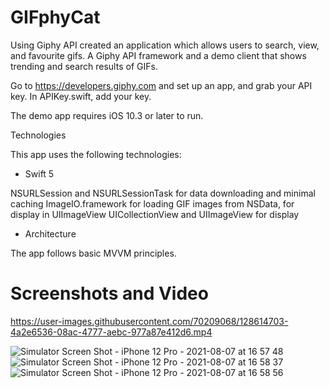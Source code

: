 # GIFphyCat


 Using Giphy API  created an application which allows users to search, view, and favourite gifs. 
A Giphy API framework and a demo client that shows trending and search results of GIFs.

Go to https://developers.giphy.com and set up an app, and grab your API key.
In APIKey.swift, add your key.

The demo app requires iOS 10.3 or later to run.

Technologies

This app uses the following technologies:

- Swift 5

NSURLSession and NSURLSessionTask for data downloading and minimal caching
ImageIO.framework for loading GIF images from NSData, for display in UIImageView
UICollectionView and UIImageView for display



- Architecture

The app follows basic MVVM principles. 


# Screenshots and Video


https://user-images.githubusercontent.com/70209068/128614703-4a2e6536-08ac-4777-aebc-977a87e412d6.mp4

![Simulator Screen Shot - iPhone 12 Pro - 2021-08-07 at 16 57 48](https://user-images.githubusercontent.com/70209068/128614157-ddbc9de4-9077-4a33-bc04-43c8b91c593a.png)
![Simulator Screen Shot - iPhone 12 Pro - 2021-08-07 at 16 58 37](https://user-images.githubusercontent.com/70209068/128614159-e921649a-ce49-468d-adc7-e70ce42483a0.png)
![Simulator Screen Shot - iPhone 12 Pro - 2021-08-07 at 16 58 56](https://user-images.githubusercontent.com/70209068/128614162-f846e92b-e170-4a04-b144-8dfa74dc8372.png)
